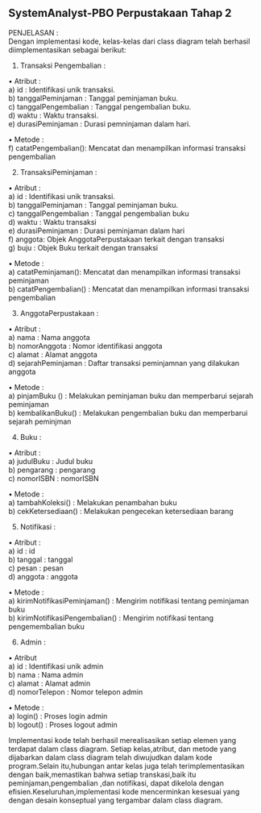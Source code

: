## SystemAnalyst-PBO Perpustakaan Tahap 2 

PENJELASAN :<br>
Dengan implementasi kode, kelas-kelas dari class diagram telah berhasil diimplementasikan sebagai berikut:
1. Transaksi Pengembalian : <br>

•	Atribut :<br>
a)	id : Identifikasi unik transaksi.<br>
b)	tanggalPeminjaman : Tanggal peminjaman buku.<br>
c)	tanggalPengembalian : Tanggal pengembalian buku.<br>
d)	waktu : Waktu transaksi.<br>
e)	durasiPeminjaman : Durasi pemninjaman dalam hari.<br>

•	Metode :<br>
f)	catatPengembalian(): Mencatat dan menampilkan informasi transaksi pengembalian<br>

2. TransaksiPeminjaman : <br>

•	Atribut :<br>
a)	id : Identifikasi unik transaksi.<br>
b)	tanggalPeminjaman : Tanggal peminjaman buku.<br>
c)	tanggalPengembalian : Tanggal pengembalian buku <br>
d)	waktu : Waktu transaksi <br>
e)	durasiPeminjaman : Durasi peminjaman dalam hari <br>
f)	anggota: Objek AnggotaPerpustakaan terkait dengan transaksi <br>
g)	buju : Objek Buku terkait dengan transaksi <br>

•	Metode : <br>
a)	catatPeminjaman(): Mencatat dan menampilkan informasi transaksi peminjaman <br>
b)	catatPengembalian() : Mencatat dan menampilkan informasi transaksi pengembalian <br>

3. AnggotaPerpustakaan : <br>

•	Atribut : <br>
a)	nama : Nama anggota <br>
b)	nomorAnggota : Nomor identifikasi anggota <br>
c)	alamat : Alamat anggota <br>
d)	sejarahPeminjaman : Daftar transaksi peminjamnan yang dilakukan anggota <br>

•	Metode : <br>
a)	pinjamBuku () : Melakukan peminjaman buku dan memperbarui sejarah peminjaman <br>
b)	kembalikanBuku() : Melakukan pengembalian buku dan memperbarui sejarah peminjman <br>

4. Buku : <br>

•	Atribut : <br>
a)	judulBuku : Judul buku <br>
b)	pengarang : pengarang <br>
c)	nomorISBN : nomorISBN <br>

•	Metode : <br>
a)	tambahKoleksi() : Melakukan penambahan buku <br>
b)	cekKetersediaan() : Melakukan pengecekan ketersediaan barang <br>
	

5. Notifikasi : <br>

•	Atribut : <br>
a)	id : id <br>
b)	tanggal : tanggal <br>
c)	pesan : pesan <br>
d)	anggota : anggota <br>

•	Metode : <br>
a)	kirimNotifikasiPeminjaman() : Mengirim notifikasi tentang peminjaman buku <br>
b)	kirimNotifikasiPengembalian() : Mengirim notifikasi tentang pengemembalian buku <br>


6. Admin : <br>

•	Atribut <br>
a)	id : Identifikasi unik admin <br>
b)	nama : Nama admin <br> 
c)	alamat : Alamat admin <br>
d)	nomorTelepon : Nomor telepon admin <br>

•	Metode : <br>
a)	login() : Proses login admin <br>
b)	logout() : Proses logout admin

Implementasi kode telah berhasil merealisasikan setiap elemen yang terdapat dalam class diagram. Setiap kelas,atribut, dan metode yang dijabarkan dalam class diagram telah diwujudkan dalam kode program.Selain itu,hubungan antar kelas juga telah terimplementasikan dengan baik,memastikan bahwa setiap transkasi,baik itu peminjaman,pengembalian ,dan notifikasi, dapat dikelola dengan efisien.Keseluruhan,implementasi kode mencerminkan kesesuai yang dengan desain konseptual yang tergambar dalam class diagram.

